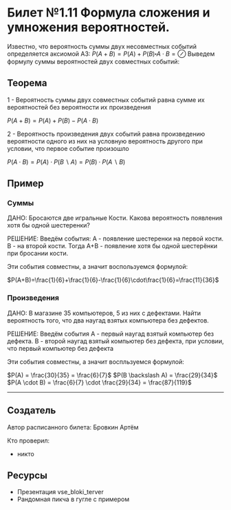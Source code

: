 # Билет №1.11 Формула сложения и умножения вероятностей.

Известно, что вероятность суммы двух несовместных событий определяется аксиомой АЗ: $P(A+B) = P(A)+P(B)\centerdot  A \cdot B = \oslash$ Выведем формулу суммы вероятностей двух совместных событий:

## Теорема

1 - Вероятность суммы двух совместных событий равна сумме их вероятностей без вероятности их произведения

$P (A + B) = P(A) + P(B) - P(A \cdot B)$

2 - Вероятность произведения двух событий равна произведению вероятности одного из них на условную вероятность другого при условии, что первое событие произошло

$P(A \cdot B)=P(A) \cdot P(B \backslash A)=P(B) \cdot P(A \backslash B)$

## Пример

### Суммы

ДАНО: Бросаются две игральные Кости. Какова вероятность появления хотя бы одной шестеренки?

РЕШЕНИЕ: Введём события: 
А - появление шестеренки на первой кости. B - на второй кости. Тогда A+B - появление хотя бы одной шестерёнки при бросании кости. 

Эти события совместны, а значит воспользуемся формулой:

$P(A+B)=\frac{1}{6}+\frac{1}{6}-\frac{1}{6}\cdot\frac{1}{6}=\frac{11}{36}$

### Произведения

ДАНО: В магазине 35 компьютеров, 5 из них с дефектами. Найти вероятность того, что два наугад взятых компьютера без дефектов.

РЕШЕНИЕ: Введём события A - первый наугад взятый компьютер без дефекта. B - второй наугад взятый компьютер без дефекта, при условии, что первый компьютер без дефекта

Эти события совместны, а значит воспльзуемся формулой:

$P(A) = \frac{30}{35} = \frac{6}{7}$  <space>  $P(B \backslash A) = \frac{29}{34}$    $P(A \cdot B) = \frac{6}{7} \cdot \frac{29}{34} = \frac{87}{119}$

---
## Создатель

Автор расписанного билета: Бровкин Артём

Кто проверил:
- никто

## Ресурсы
- Презентация vse_bloki_terver
- Рандомная пикча в гугле с примером
